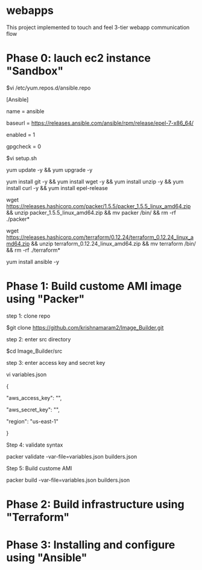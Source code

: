 # webapps
This project implemented to touch and feel 3-tier webapp communication flow 

# Phase 0: lauch ec2 instance "Sandbox"

$vi /etc/yum.repos.d/ansible.repo

[Ansible]

name = ansible

baseurl = https://releases.ansible.com/ansible/rpm/release/epel-7-x86_64/

enabled = 1

gpgcheck = 0

$vi setup.sh

yum update -y && yum upgrade -y

yum install git -y && yum install wget -y && yum install unzip -y && yum install curl -y && yum install epel-release

wget https://releases.hashicorp.com/packer/1.5.5/packer_1.5.5_linux_amd64.zip && unzip packer_1.5.5_linux_amd64.zip && mv packer /bin/ && rm -rf ./packer*

wget https://releases.hashicorp.com/terraform/0.12.24/terraform_0.12.24_linux_amd64.zip && unzip terraform_0.12.24_linux_amd64.zip && mv terraform /bin/ && rm -rf ./terraform* 

yum install ansible -y


# Phase 1: Build custome AMI image using "Packer"

step 1: clone repo

$git clone https://github.com/krishnamaram2/Image_Builder.git

step 2: enter src directory

$cd Image_Builder/src

step 3: enter access key and secret key

vi variables.json

{

"aws_access_key": "",

"aws_secret_key": "",

"region": "us-east-1"

}

Step 4: validate syntax

packer validate -var-file=variables.json builders.json

Step 5: Build custome AMI

packer build -var-file=variables.json builders.json






# Phase 2: Build infrastructure using "Terraform"





# Phase 3: Installing and configure using "Ansible"


